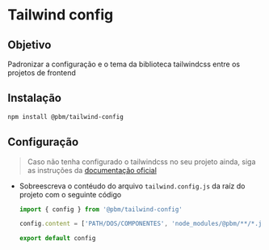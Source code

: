 # Tailwind config

## Objetivo
Padronizar a configuração e o tema da biblioteca tailwindcss entre os projetos de frontend

## Instalação
```bash
npm install @pbm/tailwind-config
```

## Configuração

> Caso não tenha configurado o tailwindcss no seu projeto ainda, siga as instruções da [documentação oficial](https://tailwindcss.com/docs/installation/using-postcss)

- Sobreescreva o contéudo do arquivo ```tailwind.config.js``` da raíz do projeto com o seguinte código

	```ts
	import { config } from '@pbm/tailwind-config'

	config.content = ['PATH/DOS/COMPONENTES', 'node_modules/@pbm/**/*.js']

	export default config
	```